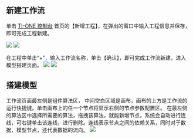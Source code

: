 ## 新建工作流
单击 [TI-ONE 控制台](https://tio.cloud.tencent.com/) 首页的【新增工程】，在弹出的窗口中输入工程信息并保存，即可完成工程新建。

![](https://main.qcloudimg.com/raw/7f486f821612e670ad38e73b73c650e4.png)
![](https://main.qcloudimg.com/raw/7b9a3df6707c25aa6d7c06fb83ce016d.png)

在工程中单击“+”，输入工作流名称，单击【确认】，即可完成工作流新建，进入模型搭建页面。
![](https://main.qcloudimg.com/raw/71493cbdead589359133724c61c68f5c.png)
![](https://main.qcloudimg.com/raw/4b3ef30a108b741723495ab475665965.png)

 

## 搭建模型

工作流页面最左侧是组件算法区， 中间空白区域是画布，画布的上方是工作流的运行快捷键。单击画布上的任一个节点将显示右侧的节点参数配置区。
在最左侧的算法区中选择所需要的算法，拖拽该算法，就能新增节点，系统会自动进行连线，可右键单击该连线，进行删除。连线表示节点之间的依赖关系，同时对于数据，模型节点，还代表数据的流向。
![](https://main.qcloudimg.com/raw/50b38777af23ccf6fcaff8fd754aebec.png)

